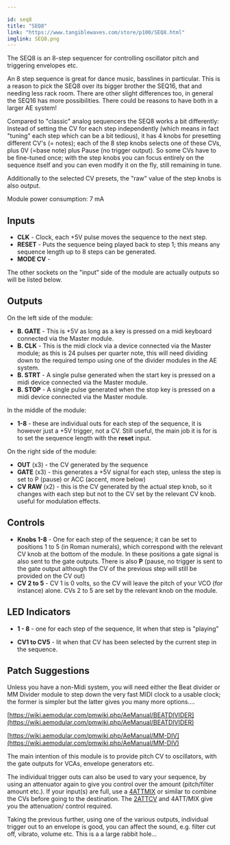 ```yaml
---

id: seq8
title: "SEQ8"
link: "https://www.tangiblewaves.com/store/p100/SEQ8.html"
imglink: SEQ8.png
---
```





The SEQ8 is an 8-step sequencer for controlling oscillator pitch and triggering envelopes etc.

An 8 step sequence is great for dance music, basslines in particular. This is a reason to pick the SEQ8 over its bigger brother the SEQ16, that and needing less rack room. There are other slight differences too, in general the SEQ16 has more possibilities. There could be reasons to have both in a larger AE system!

Compared to "classic" analog sequencers the SEQ8 works a bit differently: Instead of setting the CV for each step independently (which means in fact "tuning" each step which can be a bit tedious), it has 4 knobs for presetting different CV's (= notes); each of the 8 step knobs selects one of these CVs, plus 0V (=base note) plus Pause (no trigger output). So some CVs have to be fine-tuned once; with the step knobs you can focus entirely on the sequence itself and you can even modify it on the fly, still remaining in tune.

Additionally to the selected CV presets, the "raw" value of the step knobs is also output.

Module power consumption: 7 mA



## Inputs

*   **CLK** - Clock, each +5V pulse moves the sequence to the next step.
*   **RESET** - Puts the sequence being played back to step 1; this means any sequence length up to 8 steps can be generated.
*   **MODE CV** -

The other sockets on the "input" side of the module are actually outputs so will be listed below.

## Outputs

On the left side of the module:

*   **B. GATE** - This is +5V as long as a key is pressed on a midi keyboard connected via the Master module.
*   **B. CLK** - This is the midi clock via a device connected via the Master module; as this is 24 pulses per quarter note, this will need dividing down to the required tempo using one of the divider modules in the AE system.
*   **B. STRT** - A single pulse generated when the start key is pressed on a midi device connected via the Master module.
*   **B. STOP** - A single pulse generated when the stop key is pressed on a midi device connected via the Master module.

In the middle of the module:

*   **1-8** - these are individual outs for each step of the sequence, it is however just a +5V trigger, not a CV. Still useful, the main job it is for is to set the sequence length with the **reset** input.

On the right side of the module:

*   **OUT** (x3) - the CV generated by the sequence
*   **GATE** (x3) - this generates a +5V signal for each step, unless the step is set to P (pause) or ACC (accent, more below)
*   **CV RAW** (x2) - this is the CV generated by the actual step knob, so it changes with each step but not to the CV set by the relevant CV knob. useful for modulation effects.

## Controls

*   **Knobs 1-8** - One for each step of the sequence; it can be set to positions 1 to 5 (in Roman numerals), which correspond with the relevant CV knob at the bottom of the module. In these positions a gate signal is also sent to the gate outputs. There is also **P** (pause, no trigger is sent to the gate output although the CV of the previous step will still be provided on the CV out)
*   **CV 2 to 5** - CV 1 is 0 volts, so the CV will leave the pitch of your VCO (for instance) alone. CVs 2 to 5 are set by the relevant knob on the module.

## LED Indicators

*   **1 - 8** - one for each step of the sequence, lit when that step is "playing"
    
*   **CV1 to CV5** - lit when that CV has been selected by the current step in the sequence.

## Patch Suggestions

Unless you have a non-Midi system, you will need either the Beat divider or MM Divider module to step down the very fast MIDI clock to a usable clock; the former is simpler but the latter gives you many more options....

[https://wiki.aemodular.com/pmwiki.php/AeManual/BEATDIVIDER](https://wiki.aemodular.com/pmwiki.php/AeManual/BEATDIVIDER)

[https://wiki.aemodular.com/pmwiki.php/AeManual/MM-DIV](https://wiki.aemodular.com/pmwiki.php/AeManual/MM-DIV)

The main intention of this module is to provide pitch CV to oscillators, with the gate outputs for VCAs, envelope generators etc.

The individual trigger outs can also be used to vary your sequence, by using an attenuator again to give you control over the amount (pitch/filter amount etc.). If your input(s) are full, use a [4ATTMIX](https://wiki.aemodular.com/pmwiki.php/AeManual/4ATTMIX) or similar to combine the CVs before going to the destination. The [2ATTCV](https://wiki.aemodular.com/pmwiki.php/AeManual/2ATTCV) and 4ATT/MIX give you the attenuation/ control required.

Taking the previous further, using one of the various outputs, individual trigger out to an envelope is good, you can affect the sound, e.g. filter cut off, vibrato, volume etc. This is a a large rabbit hole...




